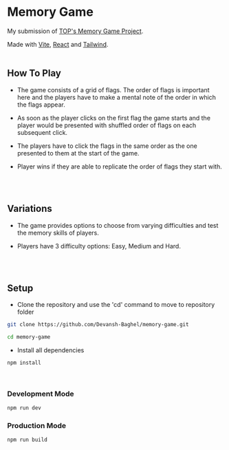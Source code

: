 # Memory Game

My submission of [TOP's Memory Game Project](https://www.theodinproject.com/lessons/node-path-react-new-memory-card).

Made with [Vite](https://vitejs.dev/), [React](https://react.dev/) and [Tailwind](https://tailwindcss.com/).
<br/>
<br/>


## How To Play
- The game consists of a grid of flags. The order of flags is important here and the players have to make a mental note of the order in which the flags appear.

- As soon as the player clicks on the first flag the game starts and the player would be presented with shuffled order of flags on each subsequent click.

- The players have to click the flags in the same order as the one presented to them at the start of the game.

- Player wins if they are able to replicate the order of flags they start with.
<br/>
<br/>


## Variations
- The game provides options to choose from varying difficulties and test the memory skills of players.

- Players have 3 difficulty options: Easy, Medium and Hard. 
<br/>
<br/>

## Setup
- Clone the repository and use the 'cd' command to move to repository folder
```bash
git clone https://github.com/Devansh-Baghel/memory-game.git
```

```bash
cd memory-game
```
- Install all dependencies
```bash
npm install
```
<br/>

### Development Mode
```bash
npm run dev
```

### Production Mode
```bash
npm run build
```